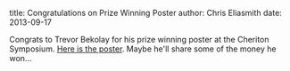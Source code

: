 title: Congratulations on Prize Winning Poster
author: Chris Eliasmith
date: 2013-09-17

Congrats to Trevor Bekolay for his prize winning poster at the Cheriton 
Symposium.  [Here is the poster](http://compneuro.uwaterloo.ca/publications/bekolay2013a.html). 
Maybe he'll share some of the money he won...
